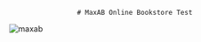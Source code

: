                      # MaxAB Online Bookstore Test
![maxab](https://user-images.githubusercontent.com/24825379/111659277-c40fe980-8815-11eb-9f91-9e38593f6a58.jpeg)
